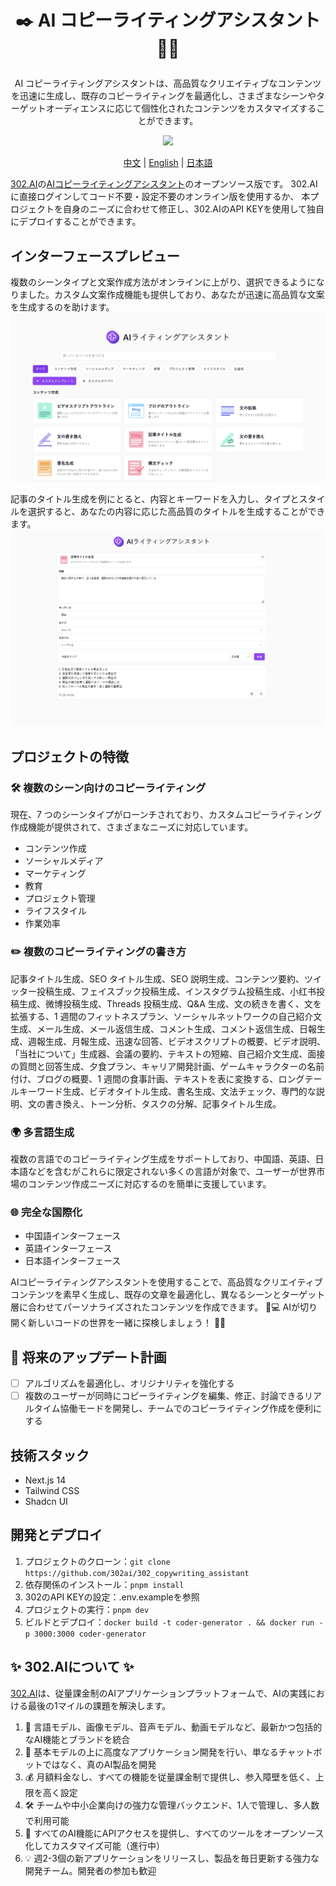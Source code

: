 # <p align="center">✒️ AI コピーライティングアシスタント 🚀✨</p>

<p align="center">AI コピーライティングアシスタントは、高品質なクリエイティブなコンテンツを迅速に生成し、既存のコピーライティングを最適化し、さまざまなシーンやターゲットオーディエンスに応じて個性化されたコンテンツをカスタマイズすることができます。</p>

<p align="center"><a href="https://302.ai/tools/word/" target="blank"><img src="https://file.302ai.cn/gpt/imgs/github/302_badge.png" /></a></p >

<p align="center"><a href="README zh.md">中文</a> | <a href="README.md">English</a> | <a href="README_ja.md">日本語</a></p>


[302.AI](https://302.ai)の[AIコピーライティングアシスタント](https://302.ai/tools/writing/)のオープンソース版です。
302.AIに直接ログインしてコード不要・設定不要のオンライン版を使用するか、
本プロジェクトを自身のニーズに合わせて修正し、302.AIのAPI KEYを使用して独自にデプロイすることができます。

## インターフェースプレビュー
複数のシーンタイプと文案作成方法がオンラインに上がり、選択できるようになりました。カスタム文案作成機能も提供しており、あなたが迅速に高品質な文案を生成するのを助けます。
![インターフェースプレビュー](docs/文案日1.png)      

記事のタイトル生成を例にとると、内容とキーワードを入力し、タイプとスタイルを選択すると、あなたの内容に応じた高品質のタイトルを生成することができます。
![インターフェースプレビュー](docs/文案日2.png)

## プロジェクトの特徴
### 🛠️ 複数のシーン向けのコピーライティング
現在、7 つのシーンタイプがローンチされており、カスタムコピーライティング作成機能が提供されて、さまざまなニーズに対応しています。
- コンテンツ作成
- ソーシャルメディア
- マーケティング
- 教育
- プロジェクト管理
- ライフスタイル
- 作業効率
### ✏️ 複数のコピーライティングの書き方
記事タイトル生成、SEO タイトル生成、SEO 説明生成、コンテンツ要約、ツイッター投稿生成、フェイスブック投稿生成、インスタグラム投稿生成、小红书投稿生成、微博投稿生成、Threads 投稿生成、Q&A 生成、文の続きを書く、文を拡張する、1 週間のフィットネスプラン、ソーシャルネットワークの自己紹介文生成、メール生成、メール返信生成、コメント生成、コメント返信生成、日報生成、週報生成、月報生成、迅速な回答、ビデオスクリプトの概要、ビデオ説明、「当社について」生成器、会議の要約、テキストの短縮、自己紹介文生成、面接の質問と回答生成、夕食プラン、キャリア開発計画、ゲームキャラクターの名前付け、ブログの概要、1 週間の食事計画、テキストを表に変換する、ロングテールキーワード生成、ビデオタイトル生成、書名生成、文法チェック、専門的な説明、文の書き換え、トーン分析、タスクの分解、記事タイトル生成。
### 🌍 多言語生成
複数の言語でのコピーライティング生成をサポートしており、中国語、英語、日本語などを含むがこれらに限定されない多くの言語が対象で、ユーザーが世界市場のコンテンツ作成ニーズに対応するのを簡単に支援しています。
### 🌐 完全な国際化
- 中国語インターフェース
- 英語インターフェース
- 日本語インターフェース

AIコピーライティングアシスタントを使用することで、高品質なクリエイティブコンテンツを素早く生成し、既存の文章を最適化し、異なるシーンとターゲット層に合わせてパーソナライズされたコンテンツを作成できます。 🎉💻 AIが切り開く新しいコードの世界を一緒に探検しましょう！ 🌟🚀

## 🚩 将来のアップデート計画
- [ ] アルゴリズムを最適化し、オリジナリティを強化する
- [ ] 複数のユーザーが同時にコピーライティングを編集、修正、討論できるリアルタイム協働モードを開発し、チームでのコピーライティング作成を便利にする

## 技術スタック
- Next.js 14
- Tailwind CSS
- Shadcn UI

## 開発とデプロイ
1. プロジェクトのクローン：`git clone https://github.com/302ai/302_copywriting_assistant`
2. 依存関係のインストール：`pnpm install`
3. 302のAPI KEYの設定：.env.exampleを参照
4. プロジェクトの実行：`pnpm dev`
5. ビルドとデプロイ：`docker build -t coder-generator . && docker run -p 3000:3000 coder-generator`


## ✨ 302.AIについて ✨
[302.AI](https://302.ai)は、従量課金制のAIアプリケーションプラットフォームで、AIの実践における最後の1マイルの課題を解決します。
1. 🧠 言語モデル、画像モデル、音声モデル、動画モデルなど、最新かつ包括的なAI機能とブランドを統合
2. 🚀 基本モデルの上に高度なアプリケーション開発を行い、単なるチャットボットではなく、真のAI製品を開発
3. 💰 月額料金なし、すべての機能を従量課金制で提供し、参入障壁を低く、上限を高く設定
4. 🛠 チームや中小企業向けの強力な管理バックエンド、1人で管理し、多人数で利用可能
5. 🔗 すべてのAI機能にAPIアクセスを提供し、すべてのツールをオープンソース化してカスタマイズ可能（進行中）
6. 💡 週2-3個の新アプリケーションをリリースし、製品を毎日更新する強力な開発チーム。開発者の参加も歓迎
